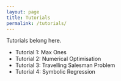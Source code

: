 ```yaml
---
layout: page
title: Tutorials
permalink: /tutorials/
---
```


Tutorials belong here.

* Tutorial 1: Max Ones
* Tutorial 2: Numerical Optimisation
* Tutorial 3: Travelling Salesman Problem
* Tutorial 4: Symbolic Regression

